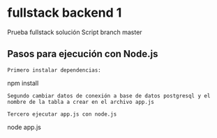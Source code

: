 # fullstack backend 1

Prueba fullstack solución Script branch master

## Pasos para ejecución con Node.js
```
Primero instalar dependencias:
```
npm install

```
Segundo cambiar datos de conexión a base de datos postgresql y el nombre de la tabla a crear en el archivo app.js
```

```
Tercero ejecutar app.js con node.js
```
node app.js
```
